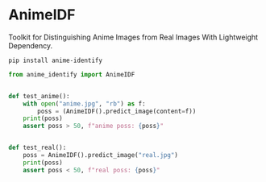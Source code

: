 # AnimeIDF

Toolkit for Distinguishing Anime Images from Real Images With Lightweight Dependency.

```shell
pip install anime-identify
```

```python
from anime_identify import AnimeIDF


def test_anime():
    with open("anime.jpg", "rb") as f:
        poss = (AnimeIDF().predict_image(content=f))
    print(poss)
    assert poss > 50, f"anime poss: {poss}"


def test_real():
    poss = AnimeIDF().predict_image("real.jpg")
    print(poss)
    assert poss < 50, f"real poss: {poss}"

```
